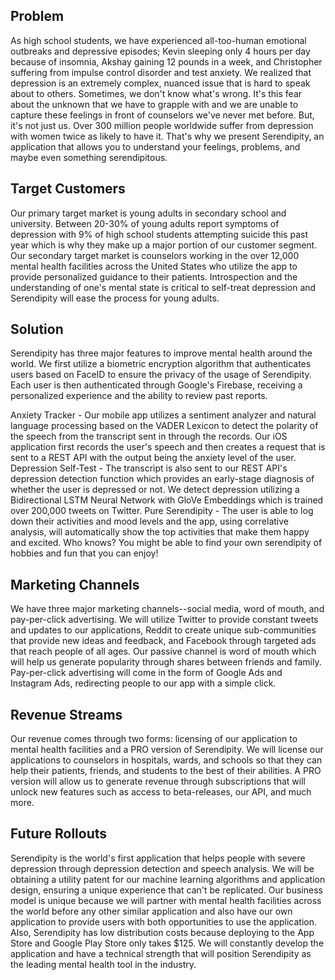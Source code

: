 ## Problem
As high school students, we have experienced all-too-human emotional outbreaks and depressive episodes; Kevin sleeping only 4 hours per day because of insomnia, Akshay gaining 12 pounds in a week, and Christopher suffering from impulse control disorder and test anxiety. We realized that depression is an extremely complex, nuanced issue that is hard to speak about to others. Sometimes, we don't know what's wrong. It's this fear about the unknown that we have to grapple with and we are unable to capture these feelings in front of counselors we've never met before. But, it's not just us. Over 300 million people worldwide suffer from depression with women twice as likely to have it. That's why we present Serendipity, an application that allows you to understand your feelings, problems, and maybe even something serendipitous.

## Target Customers
Our primary target market is young adults in secondary school and university. Between 20-30% of young adults report symptoms of depression with 9% of high school students attempting suicide this past year which is why they make up a major portion of our customer segment. Our secondary target market is counselors working in the over 12,000 mental health facilities across the United States who utilize the app to provide personalized guidance to their patients. Introspection and the understanding of one's mental state is critical to self-treat depression and Serendipity will ease the process for young adults.

## Solution
Serendipity has three major features to improve mental health around the world. We first utilize a biometric encryption algorithm that authenticates users based on FaceID to ensure the privacy of the usage of Serendipity. Each user is then authenticated through Google's Firebase, receiving a personalized experience and the ability to review past reports.

Anxiety Tracker - Our mobile app utilizes a sentiment analyzer and natural language processing based on the VADER Lexicon to detect the polarity of the speech from the transcript sent in through the records. Our iOS application first records the user's speech and then creates a request that is sent to a REST API with the output being the anxiety level of the user. 
Depression Self-Test - The transcript is also sent to our REST API's depression detection function which provides an early-stage diagnosis of whether the user is depressed or not. We detect depression utilizing a Bidirectional LSTM Neural Network with GloVe Embeddings which is trained over 200,000 tweets on Twitter. 
Pure Serendipity - The user is able to log down their activities and mood levels and the app, using correlative analysis, will automatically show the top activities that make them happy and excited. Who knows? You might be able to find your own serendipity of hobbies and fun that you can enjoy!

## Marketing Channels
We have three major marketing channels--social media, word of mouth, and pay-per-click advertising. We will utilize Twitter to provide constant tweets and updates to our applications, Reddit to create unique sub-communities that provide new ideas and feedback, and Facebook through targeted ads that reach people of all ages. Our passive channel is word of mouth which will help us generate popularity through shares between friends and family. Pay-per-click advertising will come in the form of Google Ads and Instagram Ads, redirecting people to our app with a simple click.

## Revenue Streams
Our revenue comes through two forms: licensing of our application to mental health facilities and a PRO version of Serendipity. We will license our applications to counselors in hospitals, wards, and schools so that they can help their patients, friends, and students to the best of their abilities. A PRO version will allow us to generate revenue through subscriptions that will unlock new features such as access to beta-releases, our API, and much more.

## Future Rollouts
Serendipity is the world's first application that helps people with severe depression through depression detection and speech analysis. We will be obtaining a utility patent for our machine learning algorithms and application design, ensuring a unique experience that can't be replicated. Our business model is unique because we will partner with mental health facilities across the world before any other similar application and also have our own application to provide users with both opportunities to use the application. Also, Serendipity has low distribution costs because deploying to the App Store and Google Play Store only takes $125. We will constantly develop the application and have a technical strength that will position Serendipity as the leading mental health tool in the industry.
